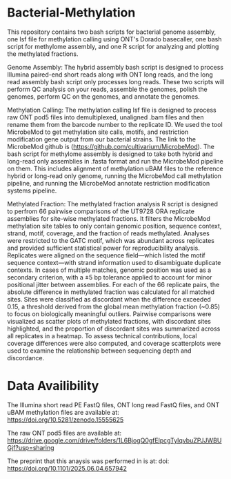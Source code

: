 # Bacterial-Methylation
This repository contains two bash scripts for bacterial genome assembly, one lsf file for methylation calling using ONT's Dorado basecaller, one bash script for methylome assembly, and one R script for analyzing and plotting the methylated fractions. 

Genome Assembly: The hybrid assembly bash script is designed to process Illumina paired-end short reads along with ONT long reads, and the long read assembly bash script only processes long reads. These two scripts will perform QC analysis on your reads, assemble the genomes, polish the genomes, perform QC on the genomes, and annotate the genomes. 

Methylation Calling: The methylation calling lsf file is designed to process raw ONT pod5 files into demultiplexed, unaligned .bam files and then rename them from the barcode number to the replicate ID. We used the tool MicrobeMod to get methylation site calls, motifs, and restriction modification gene output from our bacterial strains. The link to the MicrobeMod github is (https://github.com/cultivarium/MicrobeMod). The bash script for methylome assembly is designed to take both hybrid and long-read only assemblies in .fasta format and run the MicrobeMod pipeline on them. This includes alignment of methylation uBAM files to the reference hybrid or long-read only genome, running the MicrobeMod call methylation pipeline, and running the MicrobeMod annotate restriction modification systems pipeline.

Methylated Fraction: The methylated fraction analysis R script is designed to perfrom 66 pairwise comparisons of the UT9728 ORA replicate assemblies for site-wise methylated fractions. It filters the MicrobeMod methylation site tables to only contain genomic position, sequence context, strand, motif, coverage, and the fraction of reads methylated. Analyses were restricted to the GATC motif, which was abundant across replicates and provided sufficient statistical power for reproducibility analysis. Replicates were aligned on the sequence field—which listed the motif sequence context—with strand information used to disambiguate duplicate contexts. In cases of multiple matches, genomic position was used as a secondary criterion, with a ±5 bp tolerance applied to account for minor positional jitter between assemblies. 
For each of the 66 replicate pairs, the absolute difference in methylated fraction was calculated for all matched sites. Sites were classified as discordant when the difference exceeded 0.15, a threshold derived from the global mean methylation fraction (~0.85) to focus on biologically meaningful outliers. Pairwise comparisons were visualized as scatter plots of methylated fractions, with discordant sites highlighted, and the proportion of discordant sites was summarized across all replicates in a heatmap. To assess technical contributions, local coverage differences were also computed, and coverage scatterplots were used to examine the relationship between sequencing depth and discordance.

# Data Availibility
The Illumina short read PE FastQ files, ONT long read FastQ files, and ONT uBAM methylation files are available at: https://doi.org/10.5281/zenodo.15555625 

The raw ONT pod5 files are available at: https://drive.google.com/drive/folders/1L6BjogQ0gfElpcgTyIqvbuZPJJWBUGjf?usp=sharing 

The preprint that this anaysis was performed in is at: doi: https://doi.org/10.1101/2025.06.04.657942 

